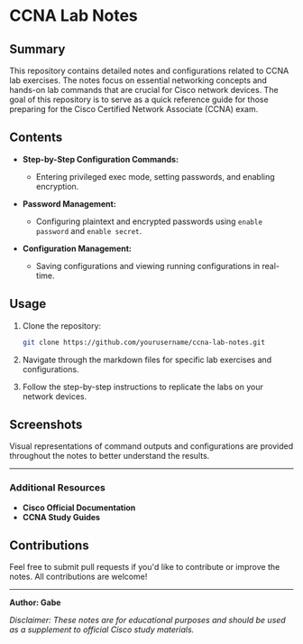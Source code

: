 
# CCNA Lab Notes

## Summary

This repository contains detailed notes and configurations related to CCNA lab exercises. The notes focus on essential networking concepts and hands-on lab commands that are crucial for Cisco network devices. The goal of this repository is to serve as a quick reference guide for those preparing for the Cisco Certified Network Associate (CCNA) exam.

## Contents

- **Step-by-Step Configuration Commands:** 
  - Entering privileged exec mode, setting passwords, and enabling encryption.
  
- **Password Management:** 
  - Configuring plaintext and encrypted passwords using `enable password` and `enable secret`.
  
- **Configuration Management:**
  - Saving configurations and viewing running configurations in real-time.

## Usage

1. Clone the repository:
    ```bash
    git clone https://github.com/yourusername/ccna-lab-notes.git
    ```
    
2. Navigate through the markdown files for specific lab exercises and configurations.

3. Follow the step-by-step instructions to replicate the labs on your network devices.

## Screenshots

Visual representations of command outputs and configurations are provided throughout the notes to better understand the results.

---

### Additional Resources

- **Cisco Official Documentation**
- **CCNA Study Guides**

## Contributions

Feel free to submit pull requests if you'd like to contribute or improve the notes. All contributions are welcome!

---

**Author: Gabe**

*Disclaimer: These notes are for educational purposes and should be used as a supplement to official Cisco study materials.*
